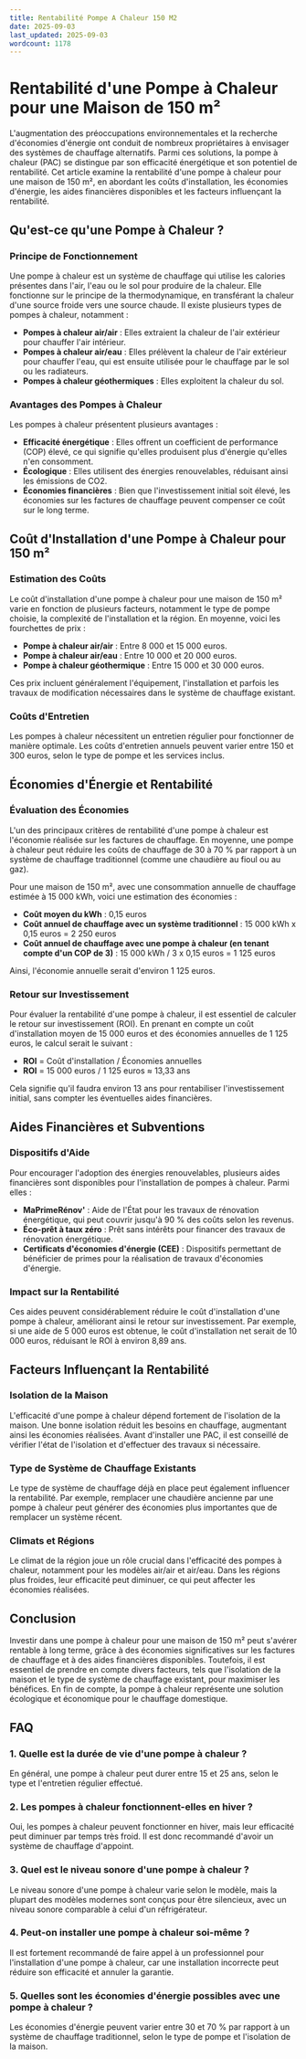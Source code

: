 ```yaml
---
title: Rentabilité Pompe A Chaleur 150 M2
date: 2025-09-03
last_updated: 2025-09-03
wordcount: 1178
---
```


# Rentabilité d'une Pompe à Chaleur pour une Maison de 150 m²

L'augmentation des préoccupations environnementales et la recherche d'économies d'énergie ont conduit de nombreux propriétaires à envisager des systèmes de chauffage alternatifs. Parmi ces solutions, la pompe à chaleur (PAC) se distingue par son efficacité énergétique et son potentiel de rentabilité. Cet article examine la rentabilité d'une pompe à chaleur pour une maison de 150 m², en abordant les coûts d'installation, les économies d'énergie, les aides financières disponibles et les facteurs influençant la rentabilité.

## Qu'est-ce qu'une Pompe à Chaleur ?

### Principe de Fonctionnement

Une pompe à chaleur est un système de chauffage qui utilise les calories présentes dans l'air, l'eau ou le sol pour produire de la chaleur. Elle fonctionne sur le principe de la thermodynamique, en transférant la chaleur d'une source froide vers une source chaude. Il existe plusieurs types de pompes à chaleur, notamment :

- **Pompes à chaleur air/air** : Elles extraient la chaleur de l'air extérieur pour chauffer l'air intérieur.
- **Pompes à chaleur air/eau** : Elles prélèvent la chaleur de l'air extérieur pour chauffer l'eau, qui est ensuite utilisée pour le chauffage par le sol ou les radiateurs.
- **Pompes à chaleur géothermiques** : Elles exploitent la chaleur du sol.

### Avantages des Pompes à Chaleur

Les pompes à chaleur présentent plusieurs avantages :

- **Efficacité énergétique** : Elles offrent un coefficient de performance (COP) élevé, ce qui signifie qu'elles produisent plus d'énergie qu'elles n'en consomment.
- **Écologique** : Elles utilisent des énergies renouvelables, réduisant ainsi les émissions de CO2.
- **Économies financières** : Bien que l'investissement initial soit élevé, les économies sur les factures de chauffage peuvent compenser ce coût sur le long terme.

## Coût d'Installation d'une Pompe à Chaleur pour 150 m²

### Estimation des Coûts

Le coût d'installation d'une pompe à chaleur pour une maison de 150 m² varie en fonction de plusieurs facteurs, notamment le type de pompe choisie, la complexité de l'installation et la région. En moyenne, voici les fourchettes de prix :

- **Pompe à chaleur air/air** : Entre 8 000 et 15 000 euros.
- **Pompe à chaleur air/eau** : Entre 10 000 et 20 000 euros.
- **Pompe à chaleur géothermique** : Entre 15 000 et 30 000 euros.

Ces prix incluent généralement l'équipement, l'installation et parfois les travaux de modification nécessaires dans le système de chauffage existant.

### Coûts d'Entretien

Les pompes à chaleur nécessitent un entretien régulier pour fonctionner de manière optimale. Les coûts d'entretien annuels peuvent varier entre 150 et 300 euros, selon le type de pompe et les services inclus.

## Économies d'Énergie et Rentabilité

### Évaluation des Économies

L'un des principaux critères de rentabilité d'une pompe à chaleur est l'économie réalisée sur les factures de chauffage. En moyenne, une pompe à chaleur peut réduire les coûts de chauffage de 30 à 70 % par rapport à un système de chauffage traditionnel (comme une chaudière au fioul ou au gaz).

Pour une maison de 150 m², avec une consommation annuelle de chauffage estimée à 15 000 kWh, voici une estimation des économies :

- **Coût moyen du kWh** : 0,15 euros
- **Coût annuel de chauffage avec un système traditionnel** : 15 000 kWh x 0,15 euros = 2 250 euros
- **Coût annuel de chauffage avec une pompe à chaleur (en tenant compte d'un COP de 3)** : 15 000 kWh / 3 x 0,15 euros = 1 125 euros

Ainsi, l'économie annuelle serait d'environ 1 125 euros.

### Retour sur Investissement

Pour évaluer la rentabilité d'une pompe à chaleur, il est essentiel de calculer le retour sur investissement (ROI). En prenant en compte un coût d'installation moyen de 15 000 euros et des économies annuelles de 1 125 euros, le calcul serait le suivant :

- **ROI** = Coût d'installation / Économies annuelles
- **ROI** = 15 000 euros / 1 125 euros ≈ 13,33 ans

Cela signifie qu'il faudra environ 13 ans pour rentabiliser l'investissement initial, sans compter les éventuelles aides financières.

## Aides Financières et Subventions

### Dispositifs d'Aide

Pour encourager l'adoption des énergies renouvelables, plusieurs aides financières sont disponibles pour l'installation de pompes à chaleur. Parmi elles :

- **MaPrimeRénov'** : Aide de l'État pour les travaux de rénovation énergétique, qui peut couvrir jusqu'à 90 % des coûts selon les revenus.
- **Éco-prêt à taux zéro** : Prêt sans intérêts pour financer des travaux de rénovation énergétique.
- **Certificats d'économies d'énergie (CEE)** : Dispositifs permettant de bénéficier de primes pour la réalisation de travaux d'économies d'énergie.

### Impact sur la Rentabilité

Ces aides peuvent considérablement réduire le coût d'installation d'une pompe à chaleur, améliorant ainsi le retour sur investissement. Par exemple, si une aide de 5 000 euros est obtenue, le coût d'installation net serait de 10 000 euros, réduisant le ROI à environ 8,89 ans.

## Facteurs Influençant la Rentabilité

### Isolation de la Maison

L'efficacité d'une pompe à chaleur dépend fortement de l'isolation de la maison. Une bonne isolation réduit les besoins en chauffage, augmentant ainsi les économies réalisées. Avant d'installer une PAC, il est conseillé de vérifier l'état de l'isolation et d'effectuer des travaux si nécessaire.

### Type de Système de Chauffage Existants

Le type de système de chauffage déjà en place peut également influencer la rentabilité. Par exemple, remplacer une chaudière ancienne par une pompe à chaleur peut générer des économies plus importantes que de remplacer un système récent.

### Climats et Régions

Le climat de la région joue un rôle crucial dans l'efficacité des pompes à chaleur, notamment pour les modèles air/air et air/eau. Dans les régions plus froides, leur efficacité peut diminuer, ce qui peut affecter les économies réalisées.

## Conclusion

Investir dans une pompe à chaleur pour une maison de 150 m² peut s'avérer rentable à long terme, grâce à des économies significatives sur les factures de chauffage et à des aides financières disponibles. Toutefois, il est essentiel de prendre en compte divers facteurs, tels que l'isolation de la maison et le type de système de chauffage existant, pour maximiser les bénéfices. En fin de compte, la pompe à chaleur représente une solution écologique et économique pour le chauffage domestique.

## FAQ

### 1. Quelle est la durée de vie d'une pompe à chaleur ?

En général, une pompe à chaleur peut durer entre 15 et 25 ans, selon le type et l'entretien régulier effectué.

### 2. Les pompes à chaleur fonctionnent-elles en hiver ?

Oui, les pompes à chaleur peuvent fonctionner en hiver, mais leur efficacité peut diminuer par temps très froid. Il est donc recommandé d'avoir un système de chauffage d'appoint.

### 3. Quel est le niveau sonore d'une pompe à chaleur ?

Le niveau sonore d'une pompe à chaleur varie selon le modèle, mais la plupart des modèles modernes sont conçus pour être silencieux, avec un niveau sonore comparable à celui d'un réfrigérateur.

### 4. Peut-on installer une pompe à chaleur soi-même ?

Il est fortement recommandé de faire appel à un professionnel pour l'installation d'une pompe à chaleur, car une installation incorrecte peut réduire son efficacité et annuler la garantie.

### 5. Quelles sont les économies d'énergie possibles avec une pompe à chaleur ?

Les économies d'énergie peuvent varier entre 30 et 70 % par rapport à un système de chauffage traditionnel, selon le type de pompe et l'isolation de la maison.
